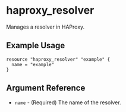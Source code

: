# haproxy_resolver

Manages a resolver in HAProxy.

## Example Usage

```hcl
resource "haproxy_resolver" "example" {
  name = "example"
}
```

## Argument Reference

- `name` - (Required) The name of the resolver.
